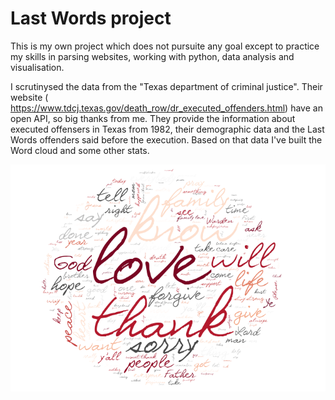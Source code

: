 # Last Words project
This is my own project which does not pursuite any goal except to practice my skills in parsing websites, working with python, data analysis and visualisation.

I scrutinysed the data from the "Texas department of criminal justice". Their website ( https://www.tdcj.texas.gov/death_row/dr_executed_offenders.html) have an open API, so big thanks from me. They provide the information about executed offensers in Texas from 1982, their demographic data and the Last Words offenders said before the execution. Based on that data I've built the Word cloud and some other stats.

!['WordCloud'](https://github.com/lgktm/last_words/blob/master/Wcld.png) 
